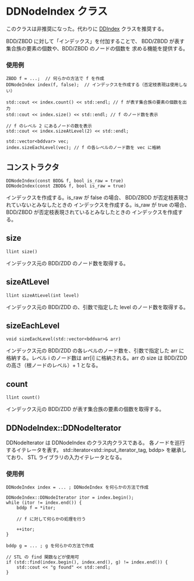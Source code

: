 # DDNodeIndex クラス

このクラスは非推奨になった。代わりに [DDIndex](reference_cpp_DDIndex.md) クラスを推奨する。

BDD/ZBDD に対して「インデックス」を付加することで、
BDD/ZBDD が表す集合族の要素の個数や、BDD/ZBDD のノードの個数を
求める機能を提供する。

### 使用例

```
ZBDD f = ...;  // 何らかの方法で f を作成
DDNodeIndex index(f, false);  // インデックスを作成する（否定枝表現は使用しない）

std::cout << index.count() << std::endl; // f が表す集合族の要素の個数を出力
std::cout << index.size() << std::endl; // f のノード数を表示

// f のレベル 2 にあるノードの数を表示
std::cout << index.sizeAtLevel(2) << std::endl;

std::vector<bddvar> vec;
index.sizeEachLevel(vec); // f の各レベルのノード数を vec に格納
```

## コンストラクタ

```
DDNodeIndex(const BDD& f, bool is_raw = true)
DDNodeIndex(const ZBDD& f, bool is_raw = true)
```

インデックスを作成する。is_raw が false の場合、
BDD/ZBDD が否定枝表現されていないとみなしたときの
インデックスを作成する。is_raw が true の場合、
BDD/ZBDD が否定枝表現されているとみなしたときの
インデックスを作成する。

## size

```
llint size()
```

インデックス元の BDD/ZDD のノード数を取得する。


## sizeAtLevel

```
llint sizeAtLevel(int level)
```

インデックス元の BDD/ZDD の、引数で指定した level のノード数を取得する。

## sizeEachLevel

```
void sizeEachLevel(std::vector<bddvar>& arr)
```

インデックス元の BDD/ZDD の各レベルのノード数を、引数で指定した arr に
格納する。レベル i のノード数は arr[i] に格納される。arr の size は
BDD/ZDD の高さ（根ノードのレベル）+ 1 となる。

## count

```
llint count()
```

インデックス元の BDD/ZDD が表す集合族の要素の個数を取得する。

## DDNodeIndex::DDNodeIterator

DDNodeIterator は DDNodeIndex のクラス内クラスである。
各ノードを巡行するイテレータを表す。
std::iterator<std::input_iterator_tag, bddp> を継承しており、
STL ライブラリの入力イテレータとなる。

### 使用例

```
DDNodeIndex index = ... ; DDNodeIndex を何らかの方法で作成

DDNodeIndex::DDNodeIterator itor = index.begin();
while (itor != index.end()) {
    bddp f = *itor;

    // f に対して何らかの処理を行う

    ++itor;
}

bddp g = ... ; g を何らかの方法で作成

// STL の find 関数などが使用可
if (std::find(index.begin(), index.end(), g) != index.end()) {
    std::cout << "g found" << std::endl;
}
```
